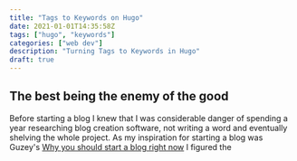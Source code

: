 ```yaml
---
title: "Tags to Keywords on Hugo"
date: 2021-01-01T14:35:58Z
tags: ["hugo", "keywords"]
categories: ["web dev"]
description: "Turning Tags to Keywords in Hugo"
draft: true
---
```


## The best being the enemy of the good

Before starting a blog I knew that I was considerable danger of spending a year researching blog creation software, not writing a word and eventually shelving the whole project.  As my inspiration for starting a blog was Guzey's [Why you should start a blog right now](https://guzey.com/personal/why-have-a-blog/) I figured the

